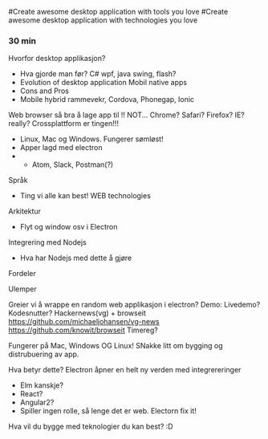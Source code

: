 #Create awesome desktop application with tools you love
#Create awesome desktop application with technologies you love

### 30 min


Hvorfor desktop applikasjon? 
- Hva gjorde man før? C# wpf, java swing, flash?
- Evolution of desktop application
Mobil native apps
- Cons and Pros
- Mobile hybrid rammevekr, Cordova, Phonegap, Ionic


Web browser så bra å lage app til !! NOT... Chrome? Safari? Firefox? IE? really? 
Crossplattform er tingen!!!
- Linux, Mac og Windows. Fungerer sømløst!
- Apper lagd med electron
- - Atom, Slack, Postman(?)

Språk
- Ting vi alle kan best! WEB technologies

Arkitektur
- Flyt og window osv i Electron

Integrering med Nodejs
- Hva har Nodejs med dette å gjøre

Fordeler

Ulemper

Greier vi å wrappe en random web applikasjon i electron? 
Demo:
Livedemo? Kodesnutter? 
Hackernews(vg) + browseit
https://github.com/michaeljohansen/vg-news
https://github.com/knowit/browseit 
Timereg? 

Fungerer på Mac, Windows OG Linux!
SNakke litt om bygging og distrubuering av app.


Hva betyr dette? Electron åpner en helt ny verden med integrereringer
- Elm kanskje? 
- React?
- Angular2? 
- Spiller ingen rolle, så lenge det er web. Electorn fix it!

Hva vil du bygge med teknologier du kan best? :D